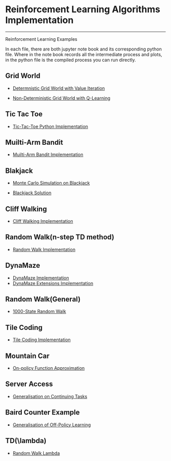 # Reinforcement Learning Algorithms Implementation
---
Reinforcement Learning Examples

In each file, there are both jupyter note book and its corresponding python file. 
Where in the note book records all the intermediate process and plots, in the python file is the compiled process you can run directly.

## Grid World
- [Determnistic Grid World with Value Iteration](https://medium.com/@zhangyue9306/reinforcement-learning-implement-grid-world-from-scratch-c5963765ebff)

- [Non-Deterministic Grid World with Q-Learning](https://medium.com/@zhangyue9306/implement-grid-world-with-q-learning-51151747b455)


## Tic Tac Toe
- [Tic-Tac-Toe Python Implementation](https://medium.com/@zhangyue9306/reinforcement-learning-implement-tictactoe-189582bea542)


## Muilti-Arm Bandit
- [Muilti-Arm Bandit Implementation](https://medium.com/@zhangyue9306/reinforcement-learning-multi-arm-bandit-implementation-5399ef67b24b)

## Blakjack
- [Monte Carlo Simulation on Blackjack](https://medium.com/@zhangyue9306/monte-carlo-methods-estimate-blackjack-policy-fcc89df7f029)

- [Blackjack Solution](https://towardsdatascience.com/reinforcement-learning-solving-blackjack-5e31a7fb371f)

## Cliff Walking
- [Cliff Walking Implementation](https://towardsdatascience.com/reinforcement-learning-cliff-walking-implementation-e40ce98418d4)

## Random Walk(n-step TD method)
- [Random Walk Implementation](https://medium.com/@zhangyue9306/n-step-td-method-157d3875b9cb)

## DynaMaze
- [DynaMaze Implementation](https://towardsdatascience.com/reinforcement-learning-model-based-planning-methods-5e99cae0abb8)
- [DynaMaze Extensions Implementation](https://towardsdatascience.com/reinforcement-learning-model-based-planning-methods-extension-572dfee4cceb)

## Random Walk(General)
- [1000-State Random Walk](https://medium.com/@zhangyue9306/reinforcement-learning-generalisation-in-continuous-state-space-df943b04ebfa)

## Tile Coding
- [Tile Coding Implementation](https://towardsdatascience.com/reinforcement-learning-tile-coding-implementation-7974b600762b)

## Mountain Car
- [On-policy Function Approximation](https://towardsdatascience.com/reinforcement-learning-on-policy-function-approximation-2f47576f772d)

## Server Access
- [Generalisation on Continuing Tasks](https://towardsdatascience.com/reinforcement-learning-generalisation-on-continuing-tasks-ffb9a89d57d0)

## Baird Counter Example
- [Generalisation of Off-Policy Learning](https://towardsdatascience.com/reinforcement-learning-generalisation-of-off-policy-learning-61468b0bc138)

## TD(\lambda)
- [Random Walk Lambda](https://towardsdatascience.com/reinforcement-learning-td-%CE%BB-introduction-686a5e4f4e60)

